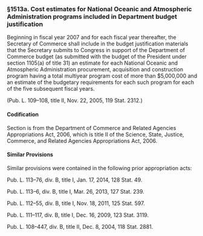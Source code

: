 ### §1513a. Cost estimates for National Oceanic and Atmospheric Administration programs included in Department budget justification ###

Beginning in fiscal year 2007 and for each fiscal year thereafter, the Secretary of Commerce shall include in the budget justification materials that the Secretary submits to Congress in support of the Department of Commerce budget (as submitted with the budget of the President under section 1105(a) of title 31) an estimate for each National Oceanic and Atmospheric Administration procurement, acquisition and construction program having a total multiyear program cost of more than $5,000,000 and an estimate of the budgetary requirements for each such program for each of the five subsequent fiscal years.

(Pub. L. 109–108, title II, Nov. 22, 2005, 119 Stat. 2312.)

#### Codification ####

Section is from the Department of Commerce and Related Agencies Appropriations Act, 2006, which is title II of the Science, State, Justice, Commerce, and Related Agencies Appropriations Act, 2006.

#### Similar Provisions ####

Similar provisions were contained in the following prior appropriation acts:

Pub. L. 113–76, div. B, title I, Jan. 17, 2014, 128 Stat. 49.

Pub. L. 113–6, div. B, title I, Mar. 26, 2013, 127 Stat. 239.

Pub. L. 112–55, div. B, title I, Nov. 18, 2011, 125 Stat. 597.

Pub. L. 111–117, div. B, title I, Dec. 16, 2009, 123 Stat. 3119.

Pub. L. 108–447, div. B, title II, Dec. 8, 2004, 118 Stat. 2881.